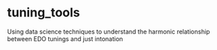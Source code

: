 # tuning_tools
Using data science techniques to understand the harmonic relationship between EDO tunings and just intonation
